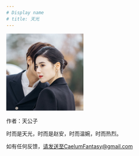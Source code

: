 ```yaml
---
# Display name
# title: 天光
---
```


<img title="" src="face.jpg" alt="" width="206" data-align="left">

作者：天公子

时而是天光，时而是赵安，时而温婉，时而热烈。

如有任何反馈，请发送至CaelumFantasy@gmail.com
